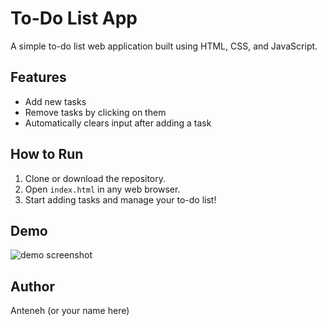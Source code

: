 # To-Do List App

A simple to-do list web application built using HTML, CSS, and JavaScript.

## Features
- Add new tasks
- Remove tasks by clicking on them
- Automatically clears input after adding a task

## How to Run

1. Clone or download the repository.
2. Open `index.html` in any web browser.
3. Start adding tasks and manage your to-do list!

## Demo

![demo screenshot](demo.png)

## Author
Anteneh (or your name here)


